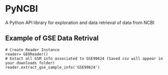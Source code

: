 # PyNCBI
A Python API library for exploration and data retrieval of data from NCBI


## Example of GSE Data Retrival

```
# Create Reader Instance
reader= GEOReader()
# Extact all GSM info associated to GSE99624 (Saved csv will appear in your downloads folder)
reader.extract_gse_sample_info('GSE99624')
```

